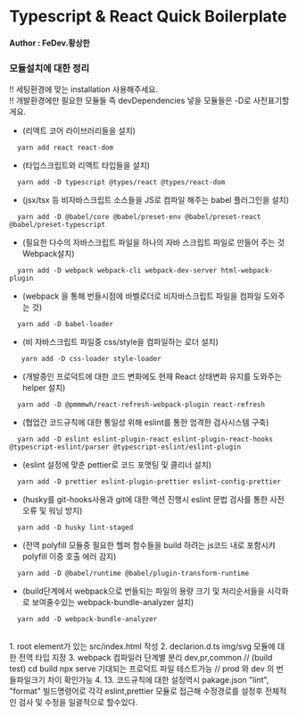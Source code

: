 # Typescript & React Quick Boilerplate

#### Author : FeDev.황상한

### 모듈설치에 대한 정리

!! 세팅환경에 맞는 installation 사용해주세요.<br />
!! 개발환경에만 필요한 모듈들 즉 devDependencies 넣을 모듈들은 -D로 사전표기할게요.<br />

- (리액트 코어 라이브러리들을 설치)

```
  yarn add react react-dom
```

- (타입스크립트와 리액트 타입들을 설치)

```
  yarn add -D typescript @types/react @types/react-dom
```

- (jsx/tsx 등 비자바스크립트 소스들을 JS로 컴파일 해주는 babel 플러그인을 설치)

```
  yarn add -D @babel/core @babel/preset-env @babel/preset-react @babel/preset-typescript
```

- (필요한 다수의 자바스크립트 파일을 하나의 자바 스크립트 파일로 만들어 주는 것 Webpack설치)

```
  yarn add -D webpack webpack-cli webpack-dev-server html-webpack-plugin
```

- (webpack 을 통해 번들시점에 바벨로더로 비자바스크립트 파일을 컴파일 도와주는 것)

```
  yarn add -D babel-loader
```

- (비 자바스크립트 파일중 css/style을 컴파일하는 로더 설치)

```
   yarn add -D css-loader style-loader
```

- (개발중인 프로덕트에 대한 코드 변화에도 현재 React 상태변화 유지를 도와주는 helper 설치)

```
  yarn add -D @pmmmwh/react-refresh-webpack-plugin react-refresh
```

- (협업간 코드규칙에 대한 통일성 위해 eslint를 통한 엄격한 검사시스템 구축)

```
  yarn add -D eslint eslint-plugin-react eslint-plugin-react-hooks @typescript-eslint/parser @typescript-eslint/eslint-plugin
```

- (eslint 설정에 맞춘 pettier로 코드 포맷팅 및 클리너 설치)

```
  yarn add -D prettier eslint-plugin-prettier eslint-config-prettier
```

- (husky를 git-hooks사용과 git에 대한 액션 진행시 eslint 문법 검사를 통한 사전오류 및 워닝 방지)

```
  yarn add -D husky lint-staged
```

- (전역 polyfill 모듈중 필요한 헬퍼 함수들을 build 하려는 js코드 내로 포함시캬 polyfill 이중 호출 에러 감지)

```
  yarn add -D @babel/runtime @babel/plugin-transform-runtime
```

- (build단계에서 webpack으로 번들되는 파일의 용량 크기 및 처리순서들을 시각화로 보여줄수있는 webpack-bundle-analyzer 설치)

```
  yarn add -D webpack-bundle-analyzer
```

<br />
1. root element가 있는 src/index.html 작성
2. declarion.d.ts img/svg 모듈에 대한 전역 타입 지정
3. webpack 컴파일러 단계별 분리 dev,pr,common // (build test) cd build npx serve 기대되는 프로덕트 파일 테스트가능 // prod 와 dev 의 번들파일크기 차이 확인가능
4.  13. 코드규칙에 대한 설정역시 pakage.json "lint", "format" 빌드명령어로 각각 eslint,prettier 모듈로 접근해 수정경로를 설정후 전체적인 검사 및 수정을 일괄적으로 할수있다.
